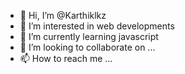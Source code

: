 - 👋 Hi, I’m @Karthiklkz
- 👀 I’m interested in web developments
- 🌱 I’m currently learning javascript
- 💞️ I’m looking to collaborate on ...
- 📫 How to reach me ...

<!---
Karthiklkz/Karthiklkz is a ✨ special ✨ repository because its `README.md` (this file) appears on your GitHub profile.
You can click the Preview link to take a look at your changes.
--->
